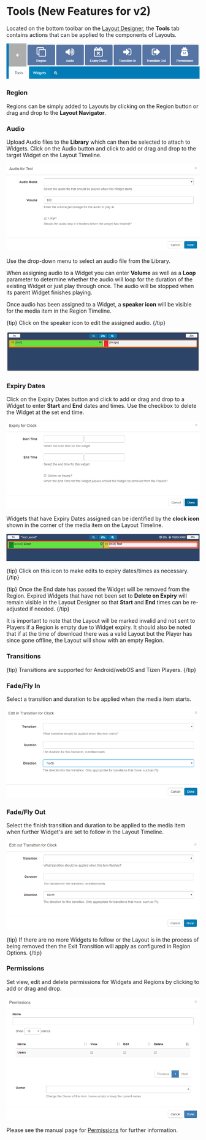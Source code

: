 <!--toc=layouts-->

# Tools (New Features for v2)

Located on the bottom toolbar on the [Layout Designer](layouts_designer.html), the **Tools** tab contains actions that can be applied to the components of Layouts. 

![Tools](img/v2_layouts_tools.png)

### Region

Regions can be simply added to Layouts by clicking on the Region button or drag and drop to the **Layout Navigator**. 

### Audio

Upload Audio files to the **Library** which can then be selected to attach to Widgets. Click on the Audio button and click to add or drag and drop to the target Widget on the Layout Timeline.

![Attach Audio](img/v2_layouts_tools_attach_audio.png)

Use the drop-down menu to select an audio file from the Library.

When assigning audio to a Widget you can enter **Volume** as well as a **Loop** parameter to determine whether the audio will loop for the duration of the existing Widget or just play through once. The audio will be stopped when its parent Widget finishes playing.

Once audio has been assigned to a Widget, a **speaker icon** will be visible for the media item in the Region Timeline.

{tip}
Click on the speaker icon to edit the assigned audio.
{/tip}

![Audio Icon](img/v2_layouts_tools_assigned_audio_icon.png)

### Expiry Dates

Click on the Expiry Dates button and click to add or drag and drop to a Widget to enter **Start** and **End** dates and times. Use the checkbox to delete the Widget at the set end time.

![Expiry Dates](img/v2_layouts_tools_expiry_dates.png)



Widgets that have Expiry Dates assigned can be identified by the **clock icon** shown in the corner of the media item on the Layout Timeline. 

![Assigned Expiry Dates](img/v2_layouts_tools_assigned_expiry_dates.png)

{tip}
Click on this icon to make edits to expiry dates/times as necessary.
{/tip}

{tip}
Once the End date has passed the Widget will be removed from the Region. Expired Widgets that have not been set to **Delete on Expiry** will remain visible in the Layout Designer so that **Start** and **End** times can be re-adjusted if needed.
{/tip}

It is important to note that the Layout will be marked invalid and not sent to Players if a Region is empty due to Widget expiry. It should also be noted that if at the time of download there was a valid Layout but the Player has since gone offline, the Layout will show with an empty Region.

### Transitions

{tip}
Transitions are supported for Android/webOS and Tizen Players.
{/tip}

### Fade/Fly In

Select a transition and duration to be applied when the media item starts. 

![Transition In](img/v2_layouts_tools_transition_in.png)

### Fade/Fly Out

Select the finish transition and duration to be applied to the media item when further Widget's are set to follow in the Layout Timeline.

![Transition Out](img/v2_layouts_tools_transition_out.png)

{tip}
If there are no more Widgets to follow or the Layout is in the process of being removed then the Exit Transition will apply as configured in Region Options.
{/tip}

### Permissions

Set view, edit and delete permissions for Widgets and Regions by clicking to add or drag and drop. 

![Permissions](img/v2_layouts_tools_permissions.png)

Please see the manual page for [Permissions](users_permissions.html) for further information.